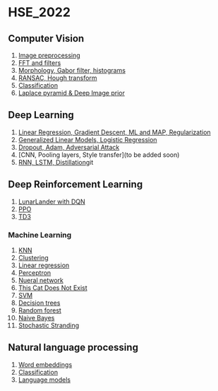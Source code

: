 # HSE_2022

## Computer Vision

1. [Image preprocessing](https://github.com/aapoliakova/HSE_2022/blob/master/Computer%20Vision/homework1.ipynb)
2. [FFT and filters](https://github.com/aapoliakova/HSE_2022/blob/master/Computer%20Vision/homework2.ipynb)
3. [Morphology, Gabor filter, histograms](https://github.com/aapoliakova/HSE_2022/blob/master/Computer%20Vision/homework3.ipynb)
4. [RANSAC, Hough transform](https://github.com/aapoliakova/HSE_2022/blob/master/Computer%20Vision/homework4.ipynb)
5. [Classification](https://github.com/aapoliakova/HSE_2022/tree/master/Computer%20Vision/homework5)
6. [Laplace pyramid & Deep Image prior](https://github.com/aapoliakova/HSE_2022/blob/master/Computer%20Vision/homework6.ipynb)

## Deep Learning

1. [Linear Regression, Gradient Descent, ML and MAP, Regularization](https://github.com/aapoliakova/HSE_2022/blob/master/Deep%20Learning/Problem%20set%201%20Part%201%20-%20Poliakova%20A.ipynb)
2. [Generalized Linear Models, Logistic Regression](https://github.com/aapoliakova/HSE_2022/blob/master/Deep%20Learning/Problem%20set%201%20Part%202%20-%20Poliakova%20A.ipynb)
3. [Dropout, Adam, Adversarial Attack](https://github.com/aapoliakova/HSE_2022/blob/master/Deep%20Learning/Problem%20set%202%20-%20Poliakova.ipynb)
4. [CNN, Pooling layers, Style transfer](to be added soon)
5. [RNN, LSTM, Distillation](https://github.com/aapoliakova/HSE_2022/blob/master/Deep%20Learning/Problem%20set%204%20-%20shared.ipynb)git 

## Deep Reinforcement Learning

1. [LunarLander with DQN](https://github.com/aapoliakova/HSE_2022/tree/master/Deep%20Reinforcement%20learning/drl_hw1)
2. [PPO](https://github.com/aapoliakova/HSE_2022/tree/master/Deep%20Reinforcement%20learning/drl_hw2)
3. [TD3](https://github.com/aapoliakova/HSE_2022/tree/master/Deep%20Reinforcement%20learning/drl_hw3)

### Machine Learning

1. [KNN]()
2. [Clustering]()
3. [Linear regression]()
4. [Perceptron]()
5. [Nueral network]()
6. [This Cat Does Not Exist]()
7. [SVM]()
8. [Decision trees]()
9. [Random forest]()
10. [Naive Bayes]()
11. [Stochastic Stranding]()

## Natural language processing

1. [Word embeddings](https://github.com/aapoliakova/HSE_2022/tree/master/NLP%20Yandex/1.%20word%20embeddings)
2. [Classification](https://github.com/aapoliakova/HSE_2022/tree/master/NLP%20Yandex/2.%20classification)
3. [Language models](https://github.com/aapoliakova/HSE_2022/tree/master/NLP%20Yandex/3.%20language%20models)
